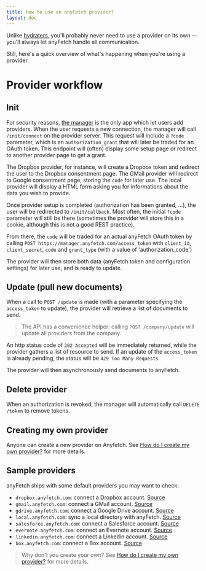 ```yaml
---
title: How to use an anyFetch provider?
layout: doc
---
```


Unlike [hydraters](/guides/using/hydrater.html), you'll probably never need to use a provider on its own -- you'll always let anyFetch handle all communication.

Still, here's a quick overview of what's happening when you're using a provider.

# Provider workflow
## Init
For security reasons, [the manager](https://manager.anyfetch.com) is the only app which let users add providers. When the user requests a new connection, the manager will call `/init/connect` on the provider server. This request will include a `?code` parameter, which is an `authorization_grant` that will later be traded for an OAuth token.
This endpoint will (often) display some setup page or redirect to another provider page to get a grant.

The Dropbox provider, for instance, will create a Dropbox token and redirect the user to the Dropbox consentment page.
The GMail provider will redirect to Google consentment page, storing the `code` for later use.
The local provider will display a HTML form asking you for informations about the data you wish to provide.

Once provider setup is completed (authorization has been granted, ...), the user will be redirected to `/init/callback`. Most often, the initial `?code` parameter will still be there (sometimes the provider will store this in a cookie, although this is not a good REST practice).

From there, the `code` will be traded for an actual anyFetch OAuth token by calling `POST https://manager.anyfetch.com/access_token` with `client_id`,
`client_secret`, `code` and `grant_type` (with a value of 'authorization_code')

The provider will then store both data (anyFetch token and configuration settings) for later use, and is ready to update.

## Update (pull new documents)
When a call to `POST /update` is made (with a parameter specifying the `access_token` to update), the provider will retrieve a list of documents to send.

> The API has a convenience helper: calling `POST /company/update` will update all providers from the company.

An http status code of `202 Accepted` will be immediately returned, while the provider gathers a list of resource to send.
If an update of the `access_token` is already pending, the status will be `429 Too Many Requests`.

The provider will then asynchronously send documents to anyFetch.

## Delete provider
When an authorization is revoked, the manager will automatically call `DELETE /token` to remove tokens.

## Creating my own provider
Anyone can create a new provider on Anyfetch. See [How do I create my own provider?](/creating/provider.html) for more details.

## Sample providers
anyFetch ships with some default providers you may want to check:

* `dropbox.anyfetch.com`: connect a Dropbox account. [Source](https://github.com/AnyFetch/dropbox-provider.anyfetch.com)
* `gmail.anyfetch.com`: connect a GMail account. [Source](https://github.com/AnyFetch/gmail-provider.anyfetch.com)
* `gdrive.anyfetch.com`: connect a Google Drive account. [Source](https://github.com/AnyFetch/gdrive-provider.anyfetch.com)
* `local.anyfetch.com`: sync a local directory with anyFetch. [Source](https://github.com/AnyFetch/local-provider.anyfetch.com)
* `salesforce.anyfetch.com`: connect a Salesforce account. [Source](https://github.com/AnyFetch/salesforce-provider.anyfetch.com)
* `evernote.anyfetch.com`: connect an Evernote account. [Source](https://github.com/AnyFetch/evernote-provider.anyfetch.com)
* `linkedin.anyfetch.com`: connect a Linkedin account. [Source](https://github.com/AnyFetch/linkedin-provider.anyfetch.com)
* `box.anyfetch.com`: connect a Box account. [Source](https://github.com/AnyFetch/box-provider.anyfetch.com)

> Why don't you create your own? See [How do I create my own provider?](/creating/provider.html) for more details.
